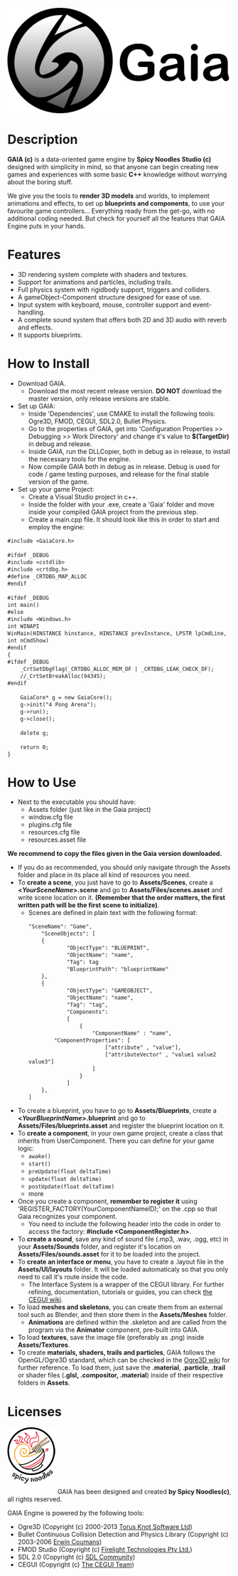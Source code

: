 ![GaiaLogo](Other/gaiaLogoWithTitle.png)

# Description

**GAIA (c)** is a data-oriented game engine by **Spicy Noodles Studio (c)** designed with simplicity in mind, so that anyone can begin creating new games and experiences with some basic **C++** knowledge without worrying about the boring stuff.

We give you the tools to **render 3D models** and worlds, to implement animations and effects, to set up **blueprints and components**, to use your favourite game controllers... Everything ready from the get-go, with no additional coding needed. But check for yourself all the features that GAIA Engine puts in your hands.

# Features

- 3D rendering system complete with shaders and textures.
- Support for animations and particles, including trails.
- Full physics system with rigidbody support, triggers and colliders.
- A gameObject-Component structure designed for ease of use.
- Input system with keyboard, mouse, controller support and event-handling.
- A complete sound system that offers both 2D and 3D audio with reverb and effects.
- It supports blueprints.

# How to Install

- Download GAIA.
	- Download the most recent release version. **DO NOT** download the master version, only release versions are stable.
- Set up GAIA:
	- Inside 'Dependencies', use CMAKE to install the following tools: Ogre3D, FMOD, CEGUI, SDL2.0, Bullet Physics.
	- Go to the properties of GAIA, get into 'Configuration Properties >> Debugging >> Work Directory' and change it's value to **$(TargetDir)** in debug and release.
	- Inside GAIA, run the DLLCopier, both in debug as in release, to install the necessary tools for the engine.
	- Now compile GAIA both in debug as in release. Debug is used for code / game testing purposes, and release for the final stable version of the game.
- Set up your game Project:
	- Create a Visual Studio project in c++.
	- Inside the folder with your .exe, create a 'Gaia' folder and move inside your compiled GAIA project from the previous step.
	- Create a main.cpp file. It should look like this in order to start and employ the engine:
```
#include <GaiaCore.h>

#ifdef _DEBUG
#include <cstdlib>
#include <crtdbg.h>
#define _CRTDBG_MAP_ALLOC
#endif

#ifdef _DEBUG
int main()
#else
#include <Windows.h>
int WINAPI
WinMain(HINSTANCE hinstance, HINSTANCE prevInstance, LPSTR lpCmdLine, int nCmdShow)
#endif
{
#ifdef _DEBUG
	_CrtSetDbgFlag(_CRTDBG_ALLOC_MEM_DF | _CRTDBG_LEAK_CHECK_DF);
	//_CrtSetBreakAlloc(94345);
#endif	

	GaiaCore* g = new GaiaCore();
	g->init("4 Pong Arena");
	g->run();
	g->close();
	
	delete g;

	return 0;
}
```

# How to Use

 - Next to the executable you should have:
	 - Assets folder (just like in the Gaia project)
	 - window.cfg file
	 - plugins.cfg file
	 - resources.cfg file
	 - resources.asset file

**We recommend to copy the files given in the Gaia version downloaded.**

- If you do as recommended, you should only navigate through the Assets folder and place in its place all kind of resources you need.
- To **create a scene**, you just have to go to **Assets/Scenes**, create a **<*YourSceneName*>.scene** and go to **Assets/Files/scenes.asset** and write scene location on it. **(Remember that the order matters, the first written path will be the first scene to initialize)**.
	- Scenes are defined in plain text with the following format:
		```
		"SceneName": "Game",
    		"SceneObjects": [
        	{
            		"ObjectType": "BLUEPRINT",
            		"ObjectName": "name",
            		"Tag": tag
            		"BlueprintPath": "blueprintName"
        	},
        	{
            		"ObjectType": "GAMEOBJECT",
            		"ObjectName": "name",
            		"Tag": "tag",
            		"Components": 
            		[
                		{
                    		"ComponentName" : "name",
				"ComponentProperties": [
                        		["attribute" , "value"],
                        		["attributeVector" , "value1 value2 value3"]
                    		]
                		}
            		]
        	},
		]
		```
- To create a blueprint, you have to go to **Assets/Blueprints**, create a **<*YourBlueprintName*>.blueprint** and go to **Assets/Files/blueprints.asset** and register the blueprint location on it.
- To **create a component**, in your own game project, create a class that inherits from UserComponent. There you can define for your game logic:
	- `awake()`
	- `start()`
	- `preUpdate(float deltaTime)`
	- `update(float deltaTime)`
	- `postUpdate(float deltaTime)`
	- more
- Once you create a component, **remember to register it** using 'REGISTER_FACTORY(YourComponentNameID);' on the .cpp so that Gaia recognizes your component.
	- You need to include the following header into the code in order to access the factory: **#include <ComponentRegister.h>**.
- To **create a sound**, save any kind of sound file (.mp3, .wav, .ogg, etc) in your **Assets/Sounds** folder, and register it's location on **Assets/Files/sounds.asset** for it to be loaded into the project.
- To **create an interface or menu**, you have to create a .layout file in the **Assets/UI/layouts** folder. It will be loaded automaticaly so that you only need to call it's route inside the code.
	- The Interface System is a wrapper of the CEGUI library. For further refining, documentation, tutorials or guides, you can check [the CEGUI wiki](http://cegui.org.uk/wiki/).
- To load **meshes and skeletons**, you can create them from an external tool such as Blender, and then store them in the **Assets/Meshes** folder.
	- **Animations** are defined within the .skeleton and are called from the program via the **Animator** component, pre-built into GAIA.
- To load **textures**, save the image file (preferably as .png) inside **Assets/Textures**.
- To create **materials, shaders, trails and particles**, GAIA follows the OpenGL/Ogre3D standard, which can be checked in the [Ogre3D wiki]() for further reference. To load them, just save the **.material**, **.particle**, **.trail** or shader files (**.glsl, .compositor, .material**) inside of their respective folders in **Assets**.

# Licenses
![Spicy Noodles Logo](Other/spicyNoodlesLogoWithText.png)
GAIA has been designed and created **by Spicy Noodles(c)**, all rights reserved.

GAIA Engine is powered by the following tools: 
- Ogre3D (Copyright (c) 2000-2013 [Torus Knot Software Ltd](https://www.ogre3d.org/))
- Bullet Continuous Collision Detection and Physics Library (Copyright (c) 2003-2006 [Erwin Coumans](https://pybullet.org/Bullet/phpBB3/))
- FMOD Studio (Copyright (c) [Firelight Technologies Pty Ltd.](https://www.fmod.com/))
- SDL 2.0 (Copyright (c) [SDL Community](http://hg.libsdl.org/SDL))
- CEGUI (Copyright (c) [The CEGUI Team](http://cegui.org.uk/wiki/))